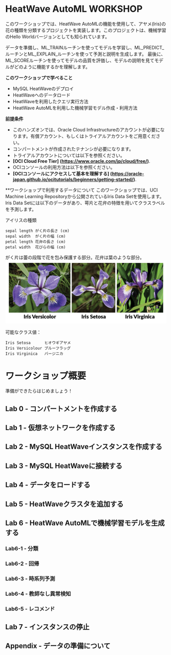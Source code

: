 # HeatWave AutoML WORKSHOP

このワークショップでは、HeatWave AutoMLの機能を使用して、アヤメ(Iris)の花の種類を分類するプロジェクトを実装します。このプロジェクトは、機械学習のHello Worldバージョンとしても知られています。

データを準備し、ML_TRAINルーチンを使ってモデルを学習し、ML_PREDICT_ルーチンとML_EXPLAIN_ルーチンを使って予測と説明を生成します。
最後に、ML_SCOREルーチンを使ってモデルの品質を評価し、モデルの説明を見てモデルがどのように機能するかを理解します。

**このワークショップで学べること**
-	MySQL HeatWaveのデプロイ
-	HeatWaveへのデータロード
-	HeatWaveを利用したクエリ実行方法
-	HeatWave AutoMLを利用した機械学習モデル作成・利用方法


**前提条件**
-  このハンズオンでは、Oracle Cloud Infrastructureのアカウントが必要になります。有償アカウント、もしくはトライアルアカウントをご用意ください。
-  コンパートメントが作成されたテナンシが必要になります。
-  トライアルアカウントについては以下を参照ください。
- **[OCI Cloud Free Tier]
(https://www.oracle.com/jp/cloud/free/)**. 
-  OCIコンソールの利用方法は以下を参照ください。
- **[OCIコンソールにアクセスして基本を理解する]
(https://oracle-japan.github.io/ocitutorials/beginners/getting-started/)**. 

**ワークショップで利用するデータについて
このワークショップでは、UCI Machine Learning Repositoryから公開されているIris Data Setを使用します。
Iris Data Setには以下のデータがあり、萼片と花弁の特徴を用いてクラスラベルを予測します。

アイリスの種類

    sepal length がく片の長さ (cm)
    sepal width  がく片の幅 (cm)
    petal length 花弁の長さ (cm)
    petal width  花びらの幅 (cm)
がく片は蕾の段階で花を包み保護する部分。花弁は葉のような部分。
![Iris画像](./iris-flowers.png)

可能なクラス値：

    Iris Setosa      ヒオウギアヤメ
    Iris Versicolour ブルーフラッグ
    Iris Virginica   バージニカ



# ワークショップ概要
準備ができたらはじめましょう！

## Lab 0 - コンパートメントを作成する

## Lab 1 - 仮想ネットワークを作成する

## Lab 2 - MySQL HeatWaveインスタンスを作成する

## Lab 3 - MySQL HeatWaveに接続する

## Lab 4 - データをロードする

## Lab 5 - HeatWaveクラスタを追加する

## Lab 6 - HeatWave AutoMLで機械学習モデルを生成する
### Lab6-1 - 分類
### Lab6-2 - 回帰
### Lab6-3 - 時系列予測
### Lab6-4 - 教師なし異常検知
### Lab6-5 - レコメンド

## Lab 7 - インスタンスの停止

## Appendix - データの準備について
